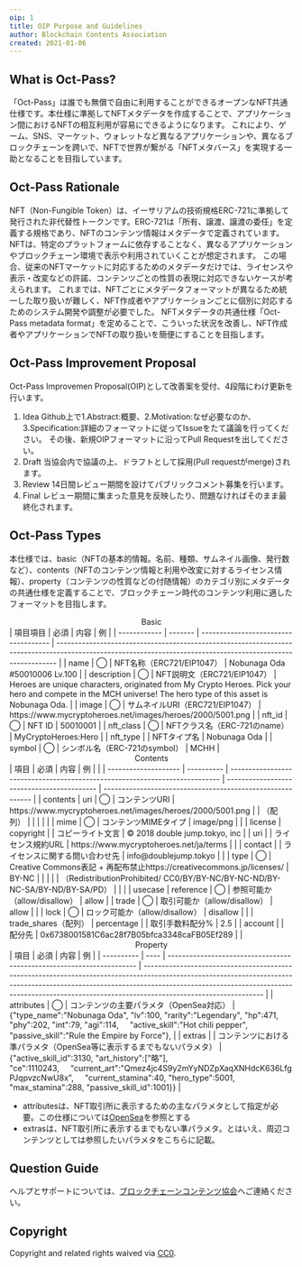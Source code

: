 ```yaml
---
oip: 1
title: OIP Purpose and Guidelines
author: Blockchain Contents Association
created: 2021-01-06
---
```


## What is Oct-Pass?

「Oct-Pass」は誰でも無償で自由に利用することができるオープンなNFT共通仕様です。本仕様に準拠してNFTメタデータを作成することで、アプリケーション間におけるNFTの相互利用が容易にできるようになります。 これにより、ゲーム、SNS、マーケット、ウォレットなど異なるアプリケーションや、異なるブロックチェーンを跨いで、NFTで世界が繋がる「NFTメタバース」を実現する一助となることを目指しています。

## Oct-Pass Rationale

NFT（Non-Fungible Token）は、イーサリアムの技術規格ERC-721に準拠して発行された非代替性トークンです。ERC-721は「所有、譲渡、譲渡の委任」を定義する規格であり、NFTのコンテンツ情報はメタデータで定義されています。
NFTは、特定のプラットフォームに依存することなく、異なるアプリケーションやブロックチェーン環境で表示や利用されていくことが想定されます。 この場合、従来のNFTマーケットに対応するためのメタデータだけでは、ライセンスや表示・改変などの許諾、コンテンツごとの性質の表現に対応できないケースが考えられます。
これまでは、NFTごとにメタデータフォーマットが異なるため統一した取り扱いが難しく、NFT作成者やアプリケーションごとに個別に対応するためのシステム開発や調整が必要でした。
NFTメタデータの共通仕様「Oct-Pass metadata format」を定めることで、こういった状況を改善し、NFT作成者やアプリケーションでNFTの取り扱いを簡便にすることを目指します。

## Oct-Pass Improvement Proposal
Oct-Pass Improvemen Proposal(OIP)として改善案を受付、4段階にわけ更新を行います。
1. Idea
Github上で1.Abstract:概要、2.Motivation:なぜ必要なのか、3.Specification:詳細のフォーマットに従ってIssueをたて議論を行ってください。
その後、新規OIPフォーマットに沿ってPull Requestを出してください。
2. Draft
当協会内で協議の上、ドラフトとして採用(Pull requestがmerge)されます。
3. Review
14日間レビュー期間を設けてパブリックコメント募集を行います。
4. Final
レビュー期間に集まった意見を反映したり、問題なければそのまま最終化されます。

## Oct-Pass Types
本仕様では、basic（NFTの基本的情報。名前、種類、サムネイル画像、発行数など）、contents（NFTのコンテンツ情報と利用や改変に対するライセンス情報）、property（コンテンツの性質などの付随情報）のカテゴリ別にメタデータの共通仕様を定義することで、ブロックチェーン時代のコンテンツ利用に適したフォーマットを目指します。

<div style="text-align: center;">Basic</div>
| 項目項目     | 必須    | 内容                                 | 例                                                                                                                                                           | 
| ------------ | ------- | ------------------------------------ | ------------------------------------------------------------------------------------------------------------------------------------------------------------ | 
| name         | ◯      | NFT名称（ERC721/EIP1047）            | Nobunaga Oda #50010006 Lv.100                                                                                                                                | 
| description  | ◯      | NFT説明文（ERC721/EIP1047）          | Heroes are unique characters, originated from My Crypto Heroes. Pick your hero and compete in the MCH universe! The hero type of this asset is Nobunaga Oda. | 
| image        | ◯      | サムネイルURI（ERC721/EIP1047）      | https://www.mycryptoheroes.net/images/heroes/2000/5001.png                                                                                                   | 
| nft_id       | ◯      | NFT ID                               | 50010001                                                                                                                                                     | 
| nft_class    | ◯      | NFTクラス名（ERC-721のname）         | MyCryptoHeroes:Hero                                                                                                                                          | 
| nft_type     |         | NFTタイプ名                          | Nobunaga Oda                                                                                                                                                 | 
| symbol       | ◯      | シンボル名（ERC-721のsymbol）        | MCHH                                                                                                                                                         | 

<div style="text-align: center;">Contents</div>
| 項目                 | 必須       | 内容                                                                        | 例                                         |                                                            | 
| -------------------- | ---------- | --------------------------------------------------------------------------- | ------------------------------------------ | ---------------------------------------------------------- | 
| contents             | uri        | ◯                                                                          | コンテンツURI                              | https://www.mycryptoheroes.net/images/heroes/2000/5001.png | 
| （配列）             |            |                                                                             |                                            |                                                            | 
| mime                 | ◯         | コンテンツMIMEタイプ                                                        | image/png                                  |                                                            | 
| license              | copyright  |                                                                             | コピーライト文言                           | © 2018 double jump.tokyo, inc                              | 
| uri                  |            | ライセンス規約URL                                                           | https://www.mycryptoheroes.net/ja/terms    |                                                            | 
| contact              |            | ライセンスに関する問い合わせ先                                              | info@doublejump.tokyo                      |                                                            | 
| type                 | ◯         | Creative Commons表記 + 再配布禁止https://creativecommons.jp/licenses/       | BY-NC                                      |                                                            | 
|                      |            | （RedistributionProhibited/ CC0/BY/BY-NC/BY-NC-ND/BY-NC-SA/BY-ND/BY-SA/PD） |                                            |                                                            | 
| usecase              | reference  | ◯                                                                          | 参照可能か（allow/disallow）               | allow                                                      | 
| trade                | ◯         | 取引可能か（allow/disallow）                                                | allow                                      |                                                            | 
| lock                 | ◯         | ロック可能か（allow/disallow）                                              | disallow                                   |                                                            | 
| trade_shares（配列） | percentage |                                                                             | 取引手数料配分%                            | 2.5                                                        | 
| account              |            | 配分先                                                                      | 0x6738001581C6ac28f7B05bfca3348caFB05Ef289 |                                                            | 


<div style="text-align: center;">Property</div>
| 項目       | 必須 | 内容                                                                  | 例                                                                                                                                                                                                                                                                          | 
| ---------- | ---- | --------------------------------------------------------------------- | --------------------------------------------------------------------------------------------------------------------------------------------------------------------------------------------------------------------------------------------------------------------------- | 
| attributes | ◯   | コンテンツの主要パラメタ（OpenSea対応）                               | {"type_name":"Nobunaga Oda", "lv":100, "rarity":"Legendary", "hp":471, "phy":202, "int":79, "agi":114,&nbsp;&nbsp;&nbsp;&nbsp;&nbsp;"active_skill":"Hot chili pepper", "passive_skill":"Rule the Empire by Force"},                                                         | 
| extras     |      | コンテンツにおける準パラメタ（OpenSea等に表示するまでもないパラメタ） | {"active_skill_id":3130, "art_history":["略"], "ce":1110243,&nbsp;&nbsp;&nbsp;&nbsp;&nbsp;"current_art":"Qmez4jc4S9y2mYyNDZpXaqXNHdcK636LfgPJqpvzcNwU8x",&nbsp;&nbsp;&nbsp;&nbsp;&nbsp;"current_stamina":40, "hero_type":5001, "max_stamina":288, "passive_skill_id":1001}} | 

* attributesは、NFT取引所に表示するための主なパラメタとして指定が必要。この仕様については[OpenSea](https://docs.opensea.io/docs/metadata-standards)を参照とする
* extrasは、NFT取引所に表示するまでもない準パラメタ。とはいえ、周辺コンテンツとしては参照したいパラメタをこちらに記載。



## Question Guide
ヘルプとサポートについては、[ブロックチェーンコンテンツ協会](https://www.blockchaincontents.org/contact)へご連絡ください。

## Copyright
Copyright and related rights waived via [CC0](https://creativecommons.org/publicdomain/zero/1.0/).
